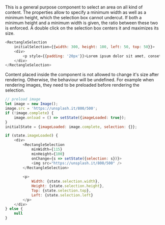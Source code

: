 This is a general purpose component to select an area on all kind of content.
The properties allow to specify a minimum width as well as a minimum height,
which the selection box cannot undercut.
If both a minimum height and a minimum width is given, the ratio between these two is enforced.
A double click on the selection box centers it and maximizes its size.

```javascript
<RectangleSelection
    initialSelection={{width: 300, height: 100, left: 50, top: 50}}>
    <div>
        <p style={{padding: '20px'}}>Lorem ipsum dolor sit amet, consetetur sadipscing elitr, sed diam nonumy eirmod tempor invidunt ut labore et dolore magna aliquyam erat, sed diam voluptua. At vero eos et accusam et justo duo dolores et ea rebum. Stet clita kasd gubergren, no sea takimata sanctus est Lorem ipsum dolor sit amet. Lorem ipsum dolor sit amet, consetetur sadipscing elitr, sed diam nonumy eirmod tempor invidunt ut labore et dolore magna aliquyam erat, sed diam voluptua. At vero eos et accusam et justo duo dolores et ea rebum. Stet clita kasd gubergren, no sea takimata sanctus est Lorem ipsum dolor sit amet.</p>
    </div>
</RectangleSelection>
```

Content placed inside the component is not allowed to change it's size after rendering.
Otherwise, the behaviour will be undefined.
For example when rendering images, they need to be preloaded before rendering the selection.

```javascript
// preload image
let image = new Image();
image.src = 'https://unsplash.it/800/500';
if (!image.complete) {
    image.onload = () => setState({imageLoaded: true});
}
initialState = {imageLoaded: image.complete, selection: {}};

if (state.imageLoaded) {
    <div>
        <RectangleSelection
            minWidth={115}
            minHeight={100}
            onChange={s => setState({selection: s})}>
            <img src="https://unsplash.it/800/500" />
        </RectangleSelection>
        
        <p>
            Width: {state.selection.width}, 
            Height: {state.selection.height}, 
            Top: {state.selection.top}, 
            Left: {state.selection.left}
        </p>
    </div>
} else {
    null
}
```
